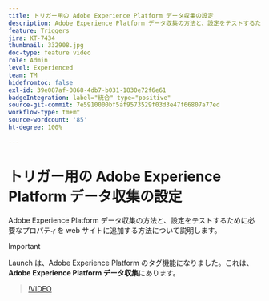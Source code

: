 ```yaml
---
title: トリガー用の Adobe Experience Platform データ収集の設定
description: Adobe Experience Platform データ収集の方法と、設定をテストするために必要なプロパティを web サイトに追加する方法について説明します。
feature: Triggers
jira: KT-7434
thumbnail: 332908.jpg
doc-type: feature video
role: Admin
level: Experienced
team: TM
hidefromtoc: false
exl-id: 39e087af-0868-4db7-b031-1830e72f6e61
badgeIntegration: label="統合" type="positive"
source-git-commit: 7e5910000bf5af9573529f03d3e47f66807a77ed
workflow-type: tm+mt
source-wordcount: '85'
ht-degree: 100%

---
```


# トリガー用の Adobe Experience Platform データ収集の設定

Adobe Experience Platform データ収集の方法と、設定をテストするために必要なプロパティを web サイトに追加する方法について説明します。

>[!IMPORTANT]
>
> Launch は、Adobe Experience Platform のタグ機能になりました。これは、**Adobe Experience Platform データ収集**&#x200B;にあります。

>[!VIDEO](https://video.tv.adobe.com/v/332908?quality=12&learn=on)
